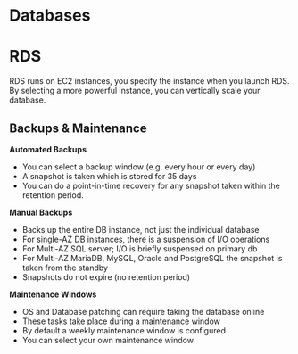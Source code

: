 # Databases

# RDS
RDS runs on EC2 instances, you specify the instance when you launch RDS. By selecting a more powerful instance, you can vertically scale your database.

## Backups & Maintenance
**Automated Backups**
- You can select a backup window (e.g. every hour or every day)
- A snapshot is taken which is stored for 35 days
- You can do a point-in-time recovery for any snapshot taken within the retention period.
  
**Manual Backups**
- Backs up the entire DB instance, not just the individual database
- For single-AZ DB instances, there is a suspension of I/O operations
- For Multi-AZ SQL server; I/O is briefly suspensed on primary db
- For Multi-AZ MariaDB, MySQL, Oracle and PostgreSQL the snapshot is taken from the standby
- Snapshots do not expire (no retention period)
  
**Maintenance Windows**
- OS and Database patching can require taking the database online
- These tasks take place during a maintenance window
- By default a weekly maintenance window is configured
- You can select your own maintenance window